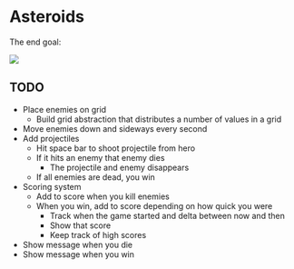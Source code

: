 # Asteroids

The end goal:

![](http://a2.mzstatic.com/us/r30/Purple4/v4/14/43/c6/1443c61c-a087-2a0b-ba23-d89cab57a232/screen568x568.jpeg)

## TODO

- Place enemies on grid
    - Build grid abstraction that distributes a number of values in a grid
- Move enemies down and sideways every second
- Add projectiles
    - Hit space bar to shoot projectile from hero
    - If it hits an enemy that enemy dies
        - The projectile and enemy disappears
    - If all enemies are dead, you win
- Scoring system
    - Add to score when you kill enemies
    - When you win, add to score depending on how quick you were
      - Track when the game started and delta between now and then
      - Show that score
      - Keep track of high scores
- Show message when you die
- Show message when you win
